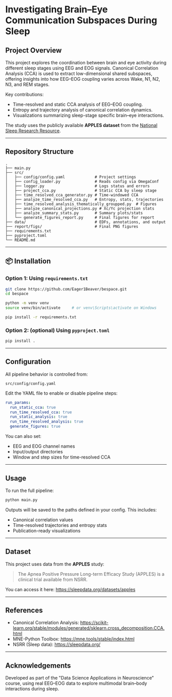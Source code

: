 # Investigating Brain–Eye Communication Subspaces During Sleep

## Project Overview

This project explores the coordination between brain and eye activity during different sleep stages using EEG and EOG signals. Canonical Correlation Analysis (CCA) is used to extract low-dimensional shared subspaces, offering insights into how EEG–EOG coupling varies across Wake, N1, N2, N3, and REM stages.

Key contributions:
- Time-resolved and static CCA analysis of EEG–EOG coupling.
- Entropy and trajectory analysis of canonical correlation dynamics.
- Visualizations summarizing sleep-stage specific brain–eye interactions.

The study uses the publicly available **APPLES dataset** from the [National Sleep Research Resource](https://sleepdata.org/datasets/apples).

---

## Repository Structure

```
.
├── main.py
├── src/
│   ├── config/config.yaml             # Project settings
│   ├── config_loader.py               # Reads config via OmegaConf
│   ├── logger.py                      # Logs status and errors
│   ├── project_cca.py                 # Static CCA by sleep stage
│   ├── time_resolved_cca_generator.py # Time-windowed CCA
│   ├── analyze_time_resolved_cca.py   # Entropy, stats, trajectories
│   ├── time_resolved_analysis_thematically_groupped.py  # Figures
│   ├── analyze_canonical_projections.py # Xc/Yc projection stats
│   ├── analyze_summary_stats.py       # Summary plots/stats
│   └── generate_figures_report.py     # Final figures for report
├── data/                              # EDFs, annotations, and output
├── report/figs/                       # Final PNG figures
├── requirements.txt
├── pyproject.toml
└── README.md
```

---

## 📦 Installation

### Option 1: Using `requirements.txt`
```bash
git clone https://github.com/Eager1Beaver/bespace.git
cd bespace

python -m venv venv
source venv/bin/activate     # or venv\Scripts\activate on Windows

pip install -r requirements.txt
```

### Option 2: (optional) Using `pyproject.toml`
```bash
pip install .
```

---

## Configuration

All pipeline behavior is controlled from:
```
src/config/config.yaml
```

Edit the YAML file to enable or disable pipeline steps:
```yaml
run_params:
  run_static_cca: true
  run_time_resolved_cca: true
  run_static_analysis: true
  run_time_resolved_analysis: true
  generate_figures: true
```

You can also set:
- EEG and EOG channel names
- Input/output directories
- Window and step sizes for time-resolved CCA

---

## Usage

To run the full pipeline:
```bash
python main.py
```

Outputs will be saved to the paths defined in your config. This includes:
- Canonical correlation values
- Time-resolved trajectories and entropy stats
- Publication-ready visualizations

---

## Dataset

This project uses data from the **APPLES** study:
> The Apnea Positive Pressure Long-term Efficacy Study (APPLES) is a clinical trial available from NSRR.

You can access it here: https://sleepdata.org/datasets/apples

---

## References

- Canonical Correlation Analysis: https://scikit-learn.org/stable/modules/generated/sklearn.cross_decomposition.CCA.html
- MNE-Python Toolbox: https://mne.tools/stable/index.html
- NSRR (Sleep data): https://sleepdata.org/

---

## Acknowledgements

Developed as part of the "Data Science Applications in Neuroscience" course, using real EEG–EOG data to explore multimodal brain–body interactions during sleep.
